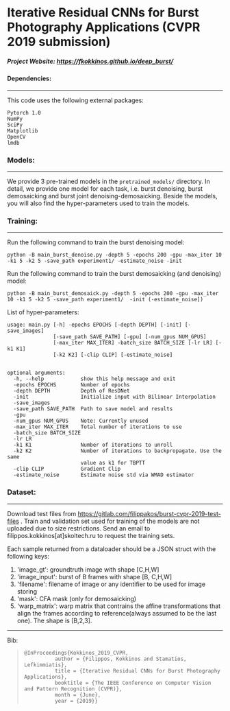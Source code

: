 # Iterative Residual CNNs for Burst Photography Applications (CVPR 2019 submission)

##### Project Website: https://fkokkinos.github.io/deep_burst/

#### Dependencies:

---
This code uses the following external packages:

    Pytorch 1.0
    NumPy
    SciPy
    Matplotlib
    OpenCV
    lmdb

### Models:

---
We provide 3 pre-trained models in the `pretrained_models/` directory. In detail, we provide one model for each task, i.e. burst denoising, burst demosaicking and burst joint denoising-demosaicking.
Beside the models, you will also find the hyper-parameters used to train the models.

### Training:

---
Run the following command to train the  burst denoising model:
```shell
python -B main_burst_denoise.py -depth 5 -epochs 200 -gpu -max_iter 10 -k1 5 -k2 5 -save_path experiment1/ -estimate_noise -init
```
Run the following command to train the burst demosaicking (and denoising) model:
```shell
python -B main_burst_demosaick.py -depth 5 -epochs 200 -gpu -max_iter 10 -k1 5 -k2 5 -save_path experiment1/  -init (-estimate_noise])
```

List of hyper-parameters:
```shell
usage: main.py [-h] -epochs EPOCHS [-depth DEPTH] [-init] [-save_images]
               [-save_path SAVE_PATH] [-gpu] [-num_gpus NUM_GPUS]
               [-max_iter MAX_ITER] -batch_size BATCH_SIZE [-lr LR] [-k1 K1]
               [-k2 K2] [-clip CLIP] [-estimate_noise]


optional arguments:
  -h, --help            show this help message and exit
  -epochs EPOCHS        Number of epochs
  -depth DEPTH          Depth of ResDNet
  -init                 Initialize input with Bilinear Interpolation
  -save_images
  -save_path SAVE_PATH  Path to save model and results
  -gpu
  -num_gpus NUM_GPUS    Note: Currently unused
  -max_iter MAX_ITER    Total number of iterations to use
  -batch_size BATCH_SIZE
  -lr LR
  -k1 K1                Number of iterations to unroll
  -k2 K2                Number of iterations to backpropagate. Use the same
                        value as k1 for TBPTT
  -clip CLIP            Gradient Clip
  -estimate_noise       Estimate noise std via WMAD estimator
```

### Dataset:

---
Download test files from https://gitlab.com/filippakos/burst-cvpr-2019-test-files . Train and validation set used for training of the models are not uploaded due to size restrictions. Send an email to filippos.kokkinos[at]skoltech.ru to request the training sets.  

Each sample returned from a dataloader should be a JSON struct with the following keys:
1. 'image_gt': groundtruth image with shape [C,H,W]
2. 'image_input': burst of B frames with shape [B, C,H,W]
3. 'filename': filename of image or any identifier to be used for image storing
4. 'mask': CFA mask (only for demosaicking)
5. 'warp_matrix': warp matrix that contrains the affine transformations that align the frames according to reference(always assumed to be the last one). The shape is [B,2,3].

---
Bib:
>     @InProceedings{Kokkinos_2019_CVPR,
>               author = {Filippos, Kokkinos and Stamatios, Lefkimmiatis},
>               title = {Iterative Residual CNNs for Burst Photography Applications},
>               booktitle = {The IEEE Conference on Computer Vision and Pattern Recognition (CVPR)},
>               month = {June},
>               year = {2019}}

